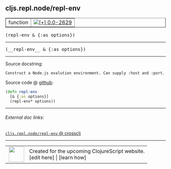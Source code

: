 ## cljs.repl.node/repl-env



 <table border="1">
<tr>
<td>function</td>
<td><a href="https://github.com/cljsinfo/cljs-api-docs/tree/0.0-2629"><img valign="middle" alt="[+] 0.0-2629" title="Added in 0.0-2629" src="https://img.shields.io/badge/+-0.0--2629-lightgrey.svg"></a> </td>
</tr>
</table>

<samp>(repl-env & {:as options})</samp><br>

---

 <samp>
(__repl-env__ & {:as options})<br>
</samp>

---





Source docstring:

```
Construct a Node.js evalution environment. Can supply :host and :port.
```


Source code @ [github]():

```clj
(defn repl-env
  [& {:as options}]
  (repl-env* options))
```

<!--
Repo - tag - source tree - lines:

 <pre>

</pre>

-->

---



###### External doc links:

[`cljs.repl.node/repl-env` @ crossclj](http://crossclj.info/fun/cljs.repl.node/repl-env.html)<br>

---

 <table>
<tr><td>
<img valign="middle" align="right" width="48px" src="http://i.imgur.com/Hi20huC.png">
</td><td>
Created for the upcoming ClojureScript website.<br>
[edit here] | [learn how]
</td></tr></table>

[edit here]:https://github.com/cljsinfo/cljs-api-docs/blob/master/cljsdoc/cljs.repl.node/repl-env.cljsdoc
[learn how]:https://github.com/cljsinfo/cljs-api-docs/wiki/cljsdoc-files

<!--

This information was too distracting to show to readers, but I'll leave it
commented here since it is helpful to:

- pretty-print the data used to generate this document
- and show how to retrieve that data



The API data for this symbol:

```clj
{:ns "cljs.repl.node",
 :name "repl-env",
 :signature ["[& {:as options}]"],
 :name-encode "repl-env",
 :history [["+" "0.0-2629"]],
 :type "function",
 :full-name-encode "cljs.repl.node/repl-env",
 :source {:code "(defn repl-env\n  [& {:as options}]\n  (repl-env* options))",
          :title "Source code",
          :repo "clojurescript",
          :tag "r1.8.51",
          :filename "src/main/clojure/cljs/repl/node.clj",
          :lines [220 223],
          :url "https://github.com/clojure/clojurescript/blob/r1.8.51/src/main/clojure/cljs/repl/node.clj#L220-L223"},
 :usage ["(repl-env & {:as options})"],
 :full-name "cljs.repl.node/repl-env",
 :docstring "Construct a Node.js evalution environment. Can supply :host and :port.",
 :cljsdoc-url "https://github.com/cljsinfo/cljs-api-docs/blob/master/cljsdoc/cljs.repl.node/repl-env.cljsdoc"}

```

Retrieve the API data for this symbol:

```clj
;; from Clojure REPL
(require '[clojure.edn :as edn])
(-> (slurp "https://raw.githubusercontent.com/cljsinfo/cljs-api-docs/catalog/cljs-api.edn")
    (edn/read-string)
    (get-in [:symbols "cljs.repl.node/repl-env"]))
```

-->

